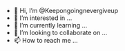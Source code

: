 - 👋 Hi, I’m @Keepongoingnevergiveup
- 👀 I’m interested in ...
- 🌱 I’m currently learning ...
- 💞️ I’m looking to collaborate on ...
- 📫 How to reach me ...

<!---
Keepongoingnevergiveup/Keepongoingnevergiveup is a ✨ special ✨ repository because its `README.md` (this file) appears on your GitHub profile.
You can click the Preview link to take a look at your changes.
--->
